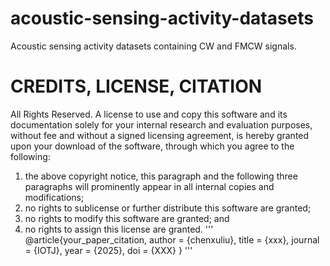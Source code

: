 # acoustic-sensing-activity-datasets
Acoustic sensing activity datasets containing CW and FMCW signals.
# CREDITS, LICENSE, CITATION
All Rights Reserved. A license to use and copy this software and its documentation solely for your internal research and evaluation purposes, without fee and without a signed licensing agreement, is hereby granted upon your download of the software, through which you agree to the following:

1. the above copyright notice, this paragraph and the following three paragraphs will prominently appear in all internal copies and modifications;
2. no rights to sublicense or further distribute this software are granted;
3. no rights to modify this software are granted; and
4. no rights to assign this license are granted.
'''
@article{your_paper_citation,
  author    = {chenxuliu},
  title     = {xxx},
  journal   = {IOTJ},
  year      = {2025},
  doi       = {XXX}
}
'''
